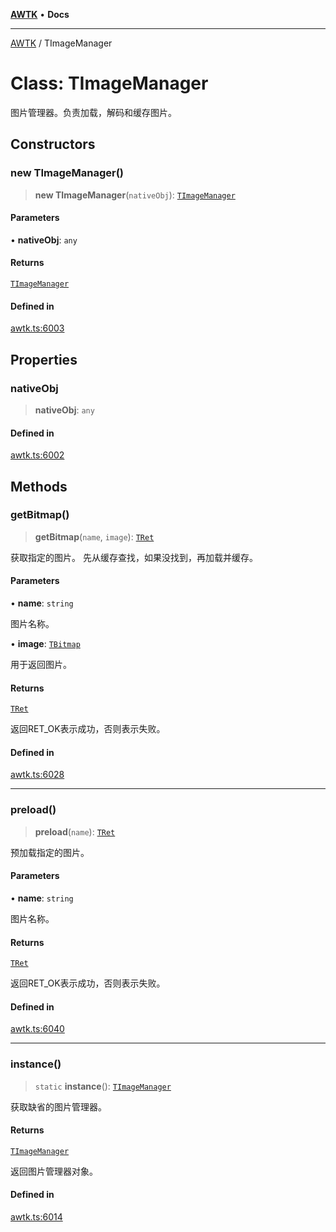 [**AWTK**](../README.md) • **Docs**

***

[AWTK](../globals.md) / TImageManager

# Class: TImageManager

图片管理器。负责加载，解码和缓存图片。

## Constructors

### new TImageManager()

> **new TImageManager**(`nativeObj`): [`TImageManager`](TImageManager.md)

#### Parameters

• **nativeObj**: `any`

#### Returns

[`TImageManager`](TImageManager.md)

#### Defined in

[awtk.ts:6003](https://github.com/zlgopen/awtk-binding/blob/a700388ad7cc060c10001c4cf776a40433e0a4e7/tools/code_gen/js/output/awtk.ts#L6003)

## Properties

### nativeObj

> **nativeObj**: `any`

#### Defined in

[awtk.ts:6002](https://github.com/zlgopen/awtk-binding/blob/a700388ad7cc060c10001c4cf776a40433e0a4e7/tools/code_gen/js/output/awtk.ts#L6002)

## Methods

### getBitmap()

> **getBitmap**(`name`, `image`): [`TRet`](../enumerations/TRet.md)

获取指定的图片。
先从缓存查找，如果没找到，再加载并缓存。

#### Parameters

• **name**: `string`

图片名称。

• **image**: [`TBitmap`](TBitmap.md)

用于返回图片。

#### Returns

[`TRet`](../enumerations/TRet.md)

返回RET_OK表示成功，否则表示失败。

#### Defined in

[awtk.ts:6028](https://github.com/zlgopen/awtk-binding/blob/a700388ad7cc060c10001c4cf776a40433e0a4e7/tools/code_gen/js/output/awtk.ts#L6028)

***

### preload()

> **preload**(`name`): [`TRet`](../enumerations/TRet.md)

预加载指定的图片。

#### Parameters

• **name**: `string`

图片名称。

#### Returns

[`TRet`](../enumerations/TRet.md)

返回RET_OK表示成功，否则表示失败。

#### Defined in

[awtk.ts:6040](https://github.com/zlgopen/awtk-binding/blob/a700388ad7cc060c10001c4cf776a40433e0a4e7/tools/code_gen/js/output/awtk.ts#L6040)

***

### instance()

> `static` **instance**(): [`TImageManager`](TImageManager.md)

获取缺省的图片管理器。

#### Returns

[`TImageManager`](TImageManager.md)

返回图片管理器对象。

#### Defined in

[awtk.ts:6014](https://github.com/zlgopen/awtk-binding/blob/a700388ad7cc060c10001c4cf776a40433e0a4e7/tools/code_gen/js/output/awtk.ts#L6014)
